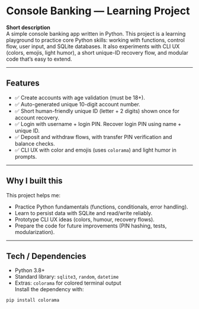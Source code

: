 # Console Banking — Learning Project

**Short description**  
A simple console banking app written in Python. This project is a learning playground to practice core Python skills: working with functions, control flow, user input, and SQLite databases. It also experiments with CLI UX (colors, emojis, light humor), a short unique-ID recovery flow, and modular code that’s easy to extend.

---

## Features
- ✅ Create accounts with age validation (must be 18+).  
- ✅ Auto-generated unique 10-digit account number.  
- ✅ Short human-friendly unique ID (letter + 2 digits) shown once for account recovery.  
- ✅ Login with username + login PIN. Recover login PIN using name + unique ID.  
- ✅ Deposit and withdraw flows, with transfer PIN verification and balance checks.  
- ✅ CLI UX with color and emojis (uses `colorama`) and light humor in prompts.

---

## Why I built this
This project helps me:
- Practice Python fundamentals (functions, conditionals, error handling).  
- Learn to persist data with SQLite and read/write reliably.  
- Prototype CLI UX ideas (colors, humour, recovery flows).  
- Prepare the code for future improvements (PIN hashing, tests, modularization).

---

## Tech / Dependencies
- Python 3.8+  
- Standard library: `sqlite3`, `random`, `datetime`  
- Extras: `colorama` for colored terminal output  
Install the dependency with:
```bash
pip install colorama
